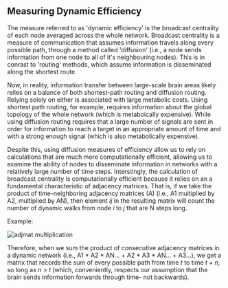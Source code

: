 <!--layout: page title: "PAGE TITLE" permalink: /Dynamic_Efficiency/-->

 ## Measuring Dynamic Efficiency
 
The measure referred to as 'dynamic efficiency' is the broadcast centrality of each node averaged across the whole network. Broadcast centrality is a measure of 
communication that assumes information travels along every possible path, through a method called 'diffusion' (i.e., a node sends information from one node to all of it's 
neighbouring nodes). This is in conrast to 'routing' methods, which assume information is disseminated along the shortest route. 

Now, in reality, information transfer between large-scale brain areas likely relies on a balance of both shortest-path routing and diffusion routing. Relying solely on either is associated with large metabolic costs. Using shortest path routing, for example, requires information about the global topology of the whole network (which is metaboically expensive). While using diffusion routing requires that a large number of signals are sent in order for information to reach a target in an appropriate amount of time and with a strong enough signal (which is also metabolically expensive).


Despite this, using diffusion measures of efficiency allow us to rely on calculations that are much more computationally efficient, allowing us to examine the ability of nodes 
to disseminate information in networks with a relatively large number of time steps. Interstingly, the calculation of broadcast centrality is computationally
efficient because it relies on an a fundamental characteristic of adjacency matrices. That is, if we take the product of time-neighboring adjacency matrices (A) (i.e., A1 multiplied by A2, multiplied by AN), then element _ij_ in the resulting matrix will count the number of dynamic walks from node _i_ to _j_ that are N steps long. 

Example:

![adjmat multiplication](https://user-images.githubusercontent.com/81769550/114958954-11da3a80-9e32-11eb-9e12-b64ecfc6844e.PNG)


Therefore, when we sum the product of consecutive adjacency matrices in a dynamic network (i.e., A1 * A2 * AN... + A2 * A3 * AN... + A3...), we get a matrix 
that records the sum of every possible path from time _t_ to time _t_ + _n_, so long as _n_ > _t_ (which, conveniently, respects our assumption that the brain
sends information forwards through time- not backwards).
